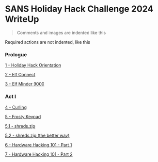 
# SANS Holiday Hack Challenge 2024 WriteUp

> Comments and images are indented like this

Required actions are not indented, like this

### Prologue

[1 - Holiday Hack Orientation](_Prologue/1%20-%20Holiday%20Hack%20Orientation.md)

[2 - Elf Connect](_Prologue/2%20-%20Elf%20Connect.md)

[3 - Elf Minder 9000](_Prologue/3%20-%20Elf%20Minder%209000.md)

### Act I

[4 - Curling](Act%201/4%20-%20Curling.md)

[5 - Frosty Keypad](Act%201/5%20-%20Frosty%20Keypad.md)

[5.1 - shreds.zip](Act%201/5.1%20-%20shreds.zip.md)

[5.2 - shreds.zip (the better way)](Act%201/5.2%20-%20shreds.zip%20(the%20better%20way).md)

[6 - Hardware Hacking 101 - Part 1](Act%201/6%20-%20Hardware%20Hacking%20101%20-%20Part%201.md)

[7 - Hardware Hacking 101 - Part 2](Act%201/7%20-%20Hardware%20Hacking%20101%20-%20Part%202.md)






